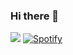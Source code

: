 ### Hi there 👋
![](https://komarev.com/ghpvc/?username=your-SaiBalaji22)
[![Spotify](https://novatorem-inky-seven.vercel.app)](https://open.spotify.com/user/USER_NAME)
